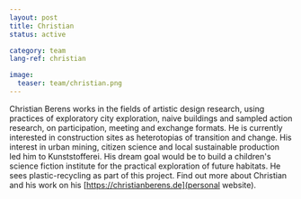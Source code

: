 ```yaml
---
layout: post
title: Christian
status: active

category: team
lang-ref: christian

image:
  teaser: team/christian.png
---
```


Christian Berens works in the fields of artistic design research, using practices of exploratory city exploration, naive buildings and sampled action research, on participation, meeting and exchange formats. He is currently interested in construction sites as heterotopias of transition and change. His interest in urban mining, citizen science and local sustainable production led him to Kunststofferei. His dream goal would be to build a children's science fiction institute for the practical exploration of future habitats. He sees plastic-recycling as part of this project. Find out more about Christian and his work on his [https://christianberens.de](personal website).
